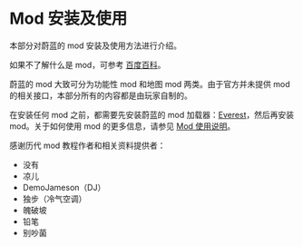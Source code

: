 # Mod 安装及使用

本部分对蔚蓝的 mod 安装及使用方法进行介绍。

如果不了解什么是 mod，可参考 [百度百科](https://baike.baidu.com/item/%E6%B8%B8%E6%88%8F%E6%A8%A1%E7%BB%84)。

蔚蓝的 mod 大致可分为功能性 mod 和地图 mod 两类。由于官方并未提供 mod 的相关接口，本部分所有的内容都是由玩家自制的。

在安装任何 mod 之前，都需要先安装蔚蓝的 mod 加载器：[Everest](zh-cn/Celeste/Mods/Everest_and_mod.md)，然后再安装 mod。关于如何使用 mod 的更多信息，请参见 [Mod 使用说明](zh-cn/Celeste/Mods/Mod_usage.md)。

感谢历代 mod 教程作者和相关资料提供者：

- 没有
- 凉儿
- DemoJameson（DJ）
- 独步（冷气空调）
- 魄破坡
- 铅笔
- 别吵菌
